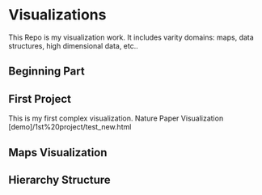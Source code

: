 # Visualizations
This Repo is my visualization work. It includes varity domains: maps, data structures, high dimensional data, etc..
## Beginning Part

## First Project
This is my first complex visualization. 
Nature Paper Visualization
[demo]/1st%20project/test_new.html
## Maps Visualization

## Hierarchy Structure

